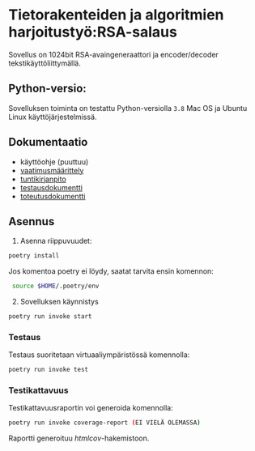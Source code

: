 # Tietorakenteiden ja algoritmien harjoitustyö:RSA-salaus

Sovellus on 1024bit RSA-avaingeneraattori ja encoder/decoder tekstikäyttöliittymällä. 
 
##  Python-versio:

Sovelluksen toiminta on testattu Python-versiolla `3.8` Mac OS ja Ubuntu Linux käyttöjärjestelmissä.

## Dokumentaatio

- käyttöohje (puuttuu)  
- [vaatimusmäärittely](https://github.com/Doubleneck/RSA_IMPLEMENTAATIO/blob/master/dokumentaatio/vaatimusmaarittely.md)  
- [tuntikirjanpito](https://github.com/Doubleneck/RSA_IMPLEMENTAATIO/blob/master/dokumentaatio/tuntikirjanpito.md)
- [testausdokumentti](https://github.com/Doubleneck/RSA_IMPLEMENTAATIO/blob/master/dokumentaatio/testausdokumentti.md)  
- [toteutusdokumentti](https://github.com/Doubleneck/RSA_IMPLEMENTAATIO/blob/master/dokumentaatio/toteutusdokumentti.md)  

## Asennus

1. Asenna riippuvuudet:
```bash
poetry install
```
Jos komentoa poetry ei löydy, saatat tarvita ensin komennon:
```bash
 source $HOME/.poetry/env
```
2. Sovelluksen käynnistys
```bash
poetry run invoke start
```
### Testaus

Testaus suoritetaan virtuaaliympäristössä komennolla:
```bash
poetry run invoke test
```
### Testikattavuus

Testikattavuusraportin voi generoida komennolla:
```bash
poetry run invoke coverage-report (EI VIELÄ OLEMASSA)
```
Raportti generoituu _htmlcov_-hakemistoon.
